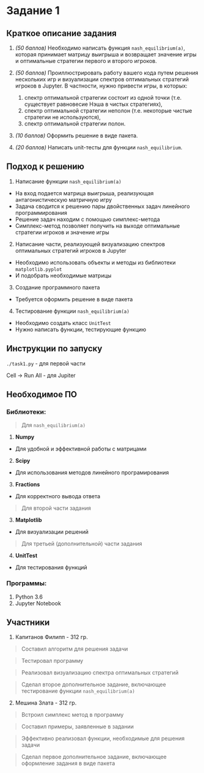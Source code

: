 # Задание 1

## Краткое описание задания

1) *(50 баллов)* Необходимо написать функция ```nash_equilibrium(a)```, которая принимает матрицу выигрыша и возвращает значение игры и оптимальные стратегии первого и второго игроков.

2) *(50 баллов)* Проиллюстрировать работу вашего кода путем решения нескольких игр и визуализации спектров оптимальных стратегий игроков в Jupyter. В частности, нужно привести игры, в которых:
    1) спектр оптимальной стратегии состоит из одной точки (т.е. существует равновесие Нэша в чистых стратегиях),
    2) спектр оптимальной стратегии неполон (т.е. некоторые чистые стратегии не используются),
    3) спектр оптимальной стратегии полон.
    
3) *(10 баллов)* Оформить решение в виде пакета.

4) *(20 баллов)* Написать unit-тесты для функции ```nash_equilibrium```.

## Подход к решению

1. Написание функции ```nash_equilibrium(a)```
* На вход подается матрица выигрыша, реализующая антагонистическую матричную игру
* Задача сводится к решению пары двойственных задач линейного программирования
* Решение задач находим с помощью симплекс-метода 
* Симплекс-метод позволяет получить на выходе оптимальные стратегии игроков и значение игры

2. Написание части, реализующей визуализацию спектров оптимальных стратегий игроков в Jupyter
* Необходимо использовать объекты и методы из библиотеки ```matplotlib.pyplot```
* И подобрать необходимые матрицы

3. Создание программного пакета
* Требуется оформить решение в виде пакета

4. Тестирование функции ```nash_equilibrium(a)```
* Необходимо создать класс ```UnitTest```
* Нужно написать функции, тестирующие функцию

## Инструкции по запуску

```./task1.py``` - для первой части

Cell -> Run All  - для Jupiter

## Необходимое ПО

### Библиотеки:
> Для ```nash_equilibrium(a)```
1) **Numpy**
* Для удобной и эффективной работы с матрицами
2) **Scipy** 
* Для использования методов линейного програмирования
3) **Fractions**
* Для корректного вывода ответа
> Для второй части задания
3) **Matplotlib**
* Для визуализации решений
> Для третьей (дополнительной) части задания
4) **UnitTest**
* Для тестирования функций

### Программы:
1) Python 3.6
2) Jupyter Notebook

## Участники

1) Капитанов Филипп - 312 гр.
> Составил алгоритм для решения задачи

> Тестировал программу

> Реализовал визуализацию спектра оптимальных стратегий

> Сделал второе дополнительное задание, включающее тестирование функции ```nash_equilibrium(a)```

2) Мешина Злата - 312 гр.
> Встроил симплекс метод в программу

> Составил примеры, заявленные в задании

> Эффективно реализовал функции, необходимые для решения задачи

> Сделал первое дополнительное задание, включающее оформление задания в виде пакета
